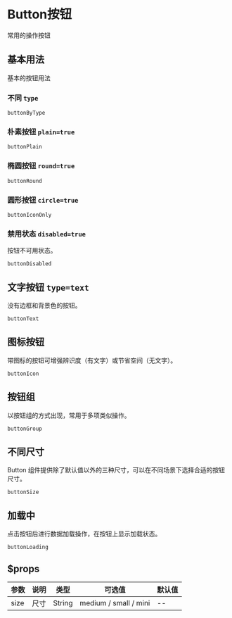 
# Button按钮  
常用的操作按钮

## 基本用法  
基本的按钮用法

### 不同 `type`  

```widget
buttonByType
```
### 朴素按钮  `plain=true`  


```widget
buttonPlain
```

### 椭圆按钮  `round=true`  

```widget
buttonRound
```

### 圆形按钮 `circle=true`  

```widget
buttonIconOnly
```


### 禁用状态 `disabled=true`  
按钮不可用状态。  

```widget
buttonDisabled
```
## 文字按钮 `type=text`  
没有边框和背景色的按钮。  

```widget
buttonText
```

## 图标按钮  
带图标的按钮可增强辨识度（有文字）或节省空间（无文字）。  

```widget
buttonIcon
```

## 按钮组  
以按钮组的方式出现，常用于多项类似操作。  

```widget
buttonGroup
```
## 不同尺寸  
Button 组件提供除了默认值以外的三种尺寸，可以在不同场景下选择合适的按钮尺寸。  

```widget
buttonSize
```

## 加载中  
点击按钮后进行数据加载操作，在按钮上显示加载状态。  

```widget
buttonLoading
```



## $props   

参数 | 说明 | 类型 | 可选值 | 默认值
--- |---|---|---|---
size | 尺寸 | String | medium / small / mini | --


```